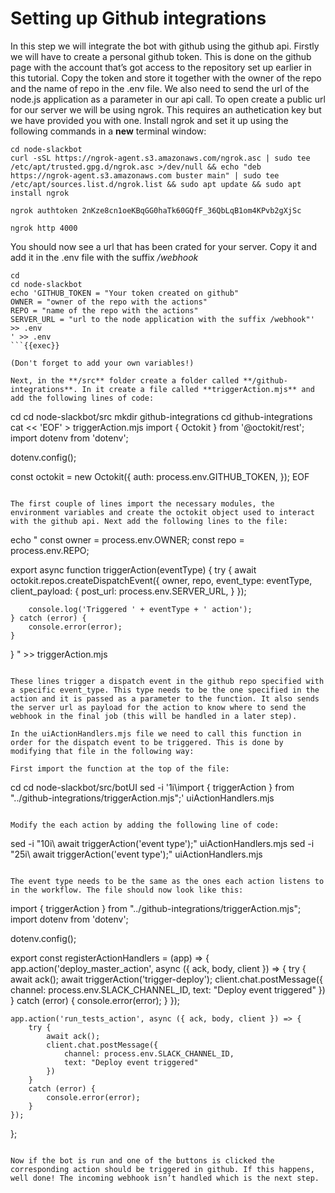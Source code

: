# Setting up Github integrations

In this step we will integrate the bot with github using the github api. Firstly we will have to create a personal github token. This is done on the github page with the account that’s got access to the repository set up earlier in this tutorial. Copy the token and store it together with the owner of the repo and the name of repo in the .env file. We also need to send the url of the node.js application as a parameter in our api call. To open create a public url for our server we will be using ngrok. This requires an authetication key but we have provided you with one. Install ngrok and set it up using the following commands in a **new** terminal window:

```
cd node-slackbot
curl -sSL https://ngrok-agent.s3.amazonaws.com/ngrok.asc | sudo tee /etc/apt/trusted.gpg.d/ngrok.asc >/dev/null && echo "deb https://ngrok-agent.s3.amazonaws.com buster main" | sudo tee /etc/apt/sources.list.d/ngrok.list && sudo apt update && sudo apt install ngrok

ngrok authtoken 2nKze8cn1oeKBqGG0haTk60GQfF_36QbLqB1om4KPvb2gXjSc

ngrok http 4000
```

You should now see a url that has been crated for your server. Copy it and add it in the .env file with the suffix */webhook*

```
cd
cd node-slackbot
echo 'GITHUB_TOKEN = "Your token created on github"
OWNER = "owner of the repo with the actions"
REPO = "name of the repo with the actions"
SERVER_URL = "url to the node application with the suffix /webhook"' >> .env
' >> .env
```{{exec}}

(Don't forget to add your own variables!)

Next, in the **/src** folder create a folder called **/github-integrations**. In it create a file called **triggerAction.mjs** and add the following lines of code:

```
cd
cd node-slackbot/src
mkdir github-integrations
cd github-integrations
cat << 'EOF' > triggerAction.mjs
import { Octokit } from '@octokit/rest';
import dotenv from 'dotenv';

dotenv.config();

const octokit = new Octokit({
    auth: process.env.GITHUB_TOKEN,
});
EOF
```{{exec}}

The first couple of lines import the necessary modules, the environment variables and create the octokit object used to interact with the github api. Next add the following lines to the file:

```
echo "
const owner = process.env.OWNER;
const repo = process.env.REPO;


export async function triggerAction(eventType) {
    try {
        await octokit.repos.createDispatchEvent({
            owner,
            repo,
            event_type: eventType,
            client_payload: {
                post_url: process.env.SERVER_URL,
            }
        });


        console.log('Triggered ' + eventType + ' action');
    } catch (error) {
        console.error(error);
    }
}
" >> triggerAction.mjs
```{{exec}}

These lines trigger a dispatch event in the github repo specified with a specific event_type. This type needs to be the one specified in the action and it is passed as a parameter to the function. It also sends the server url as payload for the action to know where to send the webhook in the final job (this will be handled in a later step).

In the uiActionHandlers.mjs file we need to call this function in order for the dispatch event to be triggered. This is done by modifying that file in the following way:

First import the function at the top of the file:
```
cd
cd node-slackbot/src/botUI
sed -i '1i\import { triggerAction } from "../github-integrations/triggerAction.mjs";' uiActionHandlers.mjs
```{{exec}} 

Modify the each action by adding the following line of code: 

```
sed -i "10i\            await triggerAction('event type');" uiActionHandlers.mjs
sed -i "25i\            await triggerAction('event type');" uiActionHandlers.mjs
```{{exec}} 

The event type needs to be the same as the ones each action listens to in the workflow. The file should now look like this:

```
import { triggerAction } from "../github-integrations/triggerAction.mjs";
import dotenv from 'dotenv';


dotenv.config();


export const registerActionHandlers = (app) => {
    app.action('deploy_master_action', async ({ ack, body, client }) => {
        try {
            await ack();
            await triggerAction('trigger-deploy');
            client.chat.postMessage({
                channel: process.env.SLACK_CHANNEL_ID,
                text: "Deploy event triggered"
            })
        }
        catch (error) {
            console.error(error);
        }
    });


    app.action('run_tests_action', async ({ ack, body, client }) => {
        try {
            await ack();
            client.chat.postMessage({
                channel: process.env.SLACK_CHANNEL_ID,
                text: "Deploy event triggered"
            })
        }
        catch (error) {
            console.error(error);
        }
    });
};
```

Now if the bot is run and one of the buttons is clicked the corresponding action should be triggered in github. If this happens, well done! The incoming webhook isn’t handled which is the next step.

